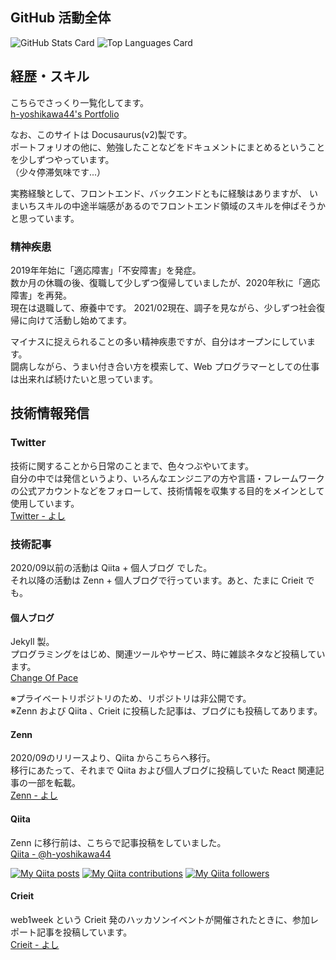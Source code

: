 ## GitHub 活動全体
![GitHub Stats Card](https://github-readme-stats.h-yoshikawa44.vercel.app/api?username=h-yoshikawa44&count_private=true&show_icons=true)
![Top Languages Card](https://github-readme-stats.h-yoshikawa44.vercel.app/api/top-langs/?username=h-yoshikawa44&layout=compact)

## 経歴・スキル
こちらでさっくり一覧化してます。  
[h-yoshikawa44's Portfolio](https://h-yoshikawa44.com/)

なお、このサイトは Docusaurus(v2)製です。  
ポートフォリオの他に、勉強したことなどをドキュメントにまとめるということを少しずつやっています。  
（少々停滞気味です...）

実務経験として、フロントエンド、バックエンドともに経験はありますが、
いまいちスキルの中途半端感があるのでフロントエンド領域のスキルを伸ばそうかと思っています。

### 精神疾患
2019年年始に「適応障害」「不安障害」を発症。  
数か月の休職の後、復職して少しずつ復帰していましたが、2020年秋に「適応障害」を再発。  
現在は退職して、療養中です。
2021/02現在、調子を見ながら、少しずつ社会復帰に向けて活動し始めてます。

マイナスに捉えられることの多い精神疾患ですが、自分はオープンにしています。  
闘病しながら、うまい付き合い方を模索して、Web プログラマーとしての仕事は出来れば続けたいと思っています。

## 技術情報発信
### Twitter
技術に関することから日常のことまで、色々つぶやいてます。  
自分の中では発信というより、いろんなエンジニアの方や言語・フレームワークの公式アカウントなどをフォローして、技術情報を収集する目的をメインとして使用しています。   
[Twitter - よし](https://twitter.com/yoshi44_lion)

### 技術記事
2020/09以前の活動は Qiita + 個人ブログ でした。  
それ以降の活動は Zenn + 個人ブログで行っています。あと、たまに Crieit でも。

#### 個人ブログ
Jekyll 製。  
プログラミングをはじめ、関連ツールやサービス、時に雑談ネタなど投稿しています。  
[Change Of Pace](https://changeofpace.site/)

※プライベートリポジトリのため、リポジトリは非公開です。  
※Zenn および Qiita 、Crieit に投稿した記事は、ブログにも投稿してあります。

#### Zenn
2020/09のリリースより、Qiita からこちらへ移行。  
移行にあたって、それまで Qiita および個人ブログに投稿していた React 関連記事の一部を転載。  
[Zenn - よし](https://zenn.dev/h_yoshikawa0724)

#### Qiita
Zenn に移行前は、こちらで記事投稿をしていました。  
[Qiita - @h-yoshikawa44](https://qiita.com/h-yoshikawa44)  

[![My Qiita posts](https://qiita-badge.apiapi.app/s/h-yoshikawa44/posts.svg)](http://qiita.com/h-yoshikawa44)
[![My Qiita contributions](https://qiita-badge.apiapi.app/s/h-yoshikawa44/contributions.svg)](http://qiita.com/h-yoshikawa44)
[![My Qiita followers](https://qiita-badge.apiapi.app/s/h-yoshikawa44/followers.svg)](http://qiita.com/h-yoshikawa44)

#### Crieit
web1week という Crieit 発のハッカソンイベントが開催されたときに、参加レポート記事を投稿しています。  
[Crieit - よし](https://crieit.net/users/h-yoshikawa0724)
